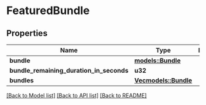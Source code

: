 # FeaturedBundle

## Properties

Name | Type | Description | Notes
------------ | ------------- | ------------- | -------------
**bundle** | [**models::Bundle**](Bundle.md) |  | 
**bundle_remaining_duration_in_seconds** | **u32** |  | 
**bundles** | [**Vec<models::Bundle>**](Bundle.md) |  | 

[[Back to Model list]](../README.md#documentation-for-models) [[Back to API list]](../README.md#documentation-for-api-endpoints) [[Back to README]](../README.md)



